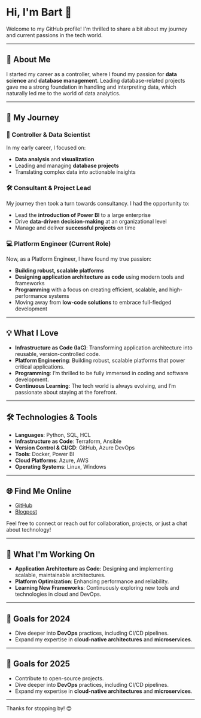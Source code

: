 # Hi, I'm Bart 👋

Welcome to my GitHub profile! I'm thrilled to share a bit about my journey and current passions in the tech world.

---

## 🚀 About Me

I started my career as a controller, where I found my passion for **data science** and **database management**. Leading database-related projects gave me a strong foundation in handling and interpreting data, which naturally led me to the world of data analytics.

---

## 🔄 My Journey

### 🧮 Controller & Data Scientist
In my early career, I focused on:
- **Data analysis** and **visualization**
- Leading and managing **database projects**
- Translating complex data into actionable insights

### 🛠️ Consultant & Project Lead
My journey then took a turn towards consultancy. I had the opportunity to:
- Lead the **introduction of Power BI** to a large enterprise
- Drive **data-driven decision-making** at an organizational level
- Manage and deliver **successful projects** on time

### 💻 Platform Engineer (Current Role)
Now, as a Platform Engineer, I have found my true passion:
- **Building robust, scalable platforms**
- **Designing application architecture as code** using modern tools and frameworks
- **Programming** with a focus on creating efficient, scalable, and high-performance systems
- Moving away from **low-code solutions** to embrace full-fledged development

---

## 💡 What I Love

- **Infrastructure as Code (IaC)**: Transforming application architecture into reusable, version-controlled code.
- **Platform Engineering**: Building robust, scalable platforms that power critical applications.
- **Programming**: I’m thrilled to be fully immersed in coding and software development.
- **Continuous Learning**: The tech world is always evolving, and I’m passionate about staying at the forefront.

---

## 🛠️ Technologies & Tools

- **Languages**: Python, SQL, HCL
- **Infrastructure as Code**: Terraform, Ansible
- **Version Control & CI/CD**: GitHub, Azure DevOps
- **Tools**: Docker, Power BI
- **Cloud Platforms**: Azure, AWS
- **Operating Systems**: Linux, Windows

---

## 🌐 Find Me Online

- [GitHub](https://github.com/bartholomaeuss)
- [Blogpost](https://bartcislak.de/)

Feel free to connect or reach out for collaboration, projects, or just a chat about technology!

---

## 🔭 What I'm Working On

- **Application Architecture as Code**: Designing and implementing scalable, maintainable architectures.
- **Platform Optimization**: Enhancing performance and reliability.
- **Learning New Frameworks**: Continuously exploring new tools and technologies in cloud and DevOps.

---

## 🎯 Goals for 2024

- Dive deeper into **DevOps** practices, including CI/CD pipelines.
- Expand my expertise in **cloud-native architectures** and **microservices**.

---

## 🎯 Goals for 2025

- Contribute to open-source projects.
- Dive deeper into **DevOps** practices, including CI/CD pipelines.
- Expand my expertise in **cloud-native architectures** and **microservices**.

---

Thanks for stopping by! 😊
